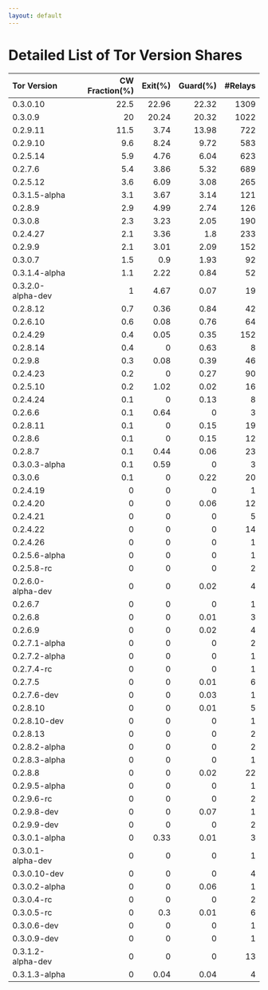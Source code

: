```yaml
---
layout: default
---
```



# Detailed List of Tor Version Shares

| Tor Version       |   CW Fraction(%) |   Exit(%) |   Guard(%) |   #Relays |
|:------------------|-----------------:|----------:|-----------:|----------:|
| 0.3.0.10          |             22.5 |     22.96 |      22.32 |      1309 |
| 0.3.0.9           |             20   |     20.24 |      20.32 |      1022 |
| 0.2.9.11          |             11.5 |      3.74 |      13.98 |       722 |
| 0.2.9.10          |              9.6 |      8.24 |       9.72 |       583 |
| 0.2.5.14          |              5.9 |      4.76 |       6.04 |       623 |
| 0.2.7.6           |              5.4 |      3.86 |       5.32 |       689 |
| 0.2.5.12          |              3.6 |      6.09 |       3.08 |       265 |
| 0.3.1.5-alpha     |              3.1 |      3.67 |       3.14 |       121 |
| 0.2.8.9           |              2.9 |      4.99 |       2.74 |       126 |
| 0.3.0.8           |              2.3 |      3.23 |       2.05 |       190 |
| 0.2.4.27          |              2.1 |      3.36 |       1.8  |       233 |
| 0.2.9.9           |              2.1 |      3.01 |       2.09 |       152 |
| 0.3.0.7           |              1.5 |      0.9  |       1.93 |        92 |
| 0.3.1.4-alpha     |              1.1 |      2.22 |       0.84 |        52 |
| 0.3.2.0-alpha-dev |              1   |      4.67 |       0.07 |        19 |
| 0.2.8.12          |              0.7 |      0.36 |       0.84 |        42 |
| 0.2.6.10          |              0.6 |      0.08 |       0.76 |        64 |
| 0.2.4.29          |              0.4 |      0.05 |       0.35 |       152 |
| 0.2.8.14          |              0.4 |      0    |       0.63 |         8 |
| 0.2.9.8           |              0.3 |      0.08 |       0.39 |        46 |
| 0.2.4.23          |              0.2 |      0    |       0.27 |        90 |
| 0.2.5.10          |              0.2 |      1.02 |       0.02 |        16 |
| 0.2.4.24          |              0.1 |      0    |       0.13 |         8 |
| 0.2.6.6           |              0.1 |      0.64 |       0    |         3 |
| 0.2.8.11          |              0.1 |      0    |       0.15 |        19 |
| 0.2.8.6           |              0.1 |      0    |       0.15 |        12 |
| 0.2.8.7           |              0.1 |      0.44 |       0.06 |        23 |
| 0.3.0.3-alpha     |              0.1 |      0.59 |       0    |         3 |
| 0.3.0.6           |              0.1 |      0    |       0.22 |        20 |
| 0.2.4.19          |              0   |      0    |       0    |         1 |
| 0.2.4.20          |              0   |      0    |       0.06 |        12 |
| 0.2.4.21          |              0   |      0    |       0    |         5 |
| 0.2.4.22          |              0   |      0    |       0    |        14 |
| 0.2.4.26          |              0   |      0    |       0    |         1 |
| 0.2.5.6-alpha     |              0   |      0    |       0    |         1 |
| 0.2.5.8-rc        |              0   |      0    |       0    |         2 |
| 0.2.6.0-alpha-dev |              0   |      0    |       0.02 |         4 |
| 0.2.6.7           |              0   |      0    |       0    |         1 |
| 0.2.6.8           |              0   |      0    |       0.01 |         3 |
| 0.2.6.9           |              0   |      0    |       0.02 |         4 |
| 0.2.7.1-alpha     |              0   |      0    |       0    |         2 |
| 0.2.7.2-alpha     |              0   |      0    |       0    |         1 |
| 0.2.7.4-rc        |              0   |      0    |       0    |         1 |
| 0.2.7.5           |              0   |      0    |       0.01 |         6 |
| 0.2.7.6-dev       |              0   |      0    |       0.03 |         1 |
| 0.2.8.10          |              0   |      0    |       0.01 |         5 |
| 0.2.8.10-dev      |              0   |      0    |       0    |         1 |
| 0.2.8.13          |              0   |      0    |       0    |         2 |
| 0.2.8.2-alpha     |              0   |      0    |       0    |         2 |
| 0.2.8.3-alpha     |              0   |      0    |       0    |         1 |
| 0.2.8.8           |              0   |      0    |       0.02 |        22 |
| 0.2.9.5-alpha     |              0   |      0    |       0    |         1 |
| 0.2.9.6-rc        |              0   |      0    |       0    |         2 |
| 0.2.9.8-dev       |              0   |      0    |       0.07 |         1 |
| 0.2.9.9-dev       |              0   |      0    |       0    |         2 |
| 0.3.0.1-alpha     |              0   |      0.33 |       0.01 |         3 |
| 0.3.0.1-alpha-dev |              0   |      0    |       0    |         1 |
| 0.3.0.10-dev      |              0   |      0    |       0    |         4 |
| 0.3.0.2-alpha     |              0   |      0    |       0.06 |         1 |
| 0.3.0.4-rc        |              0   |      0    |       0    |         2 |
| 0.3.0.5-rc        |              0   |      0.3  |       0.01 |         6 |
| 0.3.0.6-dev       |              0   |      0    |       0    |         1 |
| 0.3.0.9-dev       |              0   |      0    |       0    |         1 |
| 0.3.1.2-alpha-dev |              0   |      0    |       0    |        13 |
| 0.3.1.3-alpha     |              0   |      0.04 |       0.04 |         4 |
